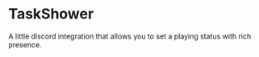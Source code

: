 # TaskShower
A little discord integration that allows you to set a playing status with rich presence.
